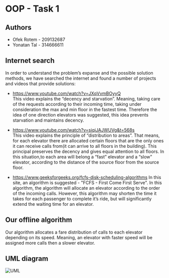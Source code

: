 
# OOP - Task 1


## Authors

- Ofek Rotem - 209132687
- Yonatan Tal - 314666611



## Internet search

In order to understand the problem’s expanse and the possible solution methods, we have searched the internet and found a number of projects and videos that provide solutions:

- https://www.youtube.com/watch?v=JXqVvmBOyyQ       
This video explains the “decency and starvation”. Meaning, taking care of the requests according to their incoming time, taking under consideration the max and min floor in the fastest time. Therefore the idea of one direction elevators was suggested, this idea prevents starvation and maintains decency.

- https://www.youtube.com/watch?v=siqiJAJWUVg&t=568s  
This video explains the principle of “distribution to areas”. That means, for each elevator there are allocated certain floors that are the only ones it can receive calls from(it can arrive to all floors in the building). This principal preserves the decency and gives equal attention to all floors. In this situation,to each area will belong a “fast” elevator and a “slow” elevator, according to the distance of the source floor from the source floor.

- https://www.geeksforgeeks.org/fcfs-disk-scheduling-algorithms
In this site, an algorithm is suggested - "FCFS - First Come First Serve". In this algorithm, the algorithm will allocate an elevator according to the order of the incoming calls. However, this algorithm may shorten the time it takes for each passenger to complete it’s ride, but will significantly extend the waiting time for an elevator.




## Our offline algorithm
Our algorithm allocates a fare distribution of calls to each elevator depending on its speed. Meaning, an elevator with faster speed will be assigned more calls then a slower elevator.



## UML diagram

![UML](https://ibb.co/nkJS4wQ)


